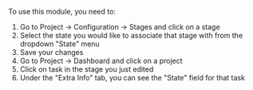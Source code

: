 To use this module, you need to:

1.  Go to Project -\> Configuration -\> Stages and click on a stage
2.  Select the state you would like to associate that stage with from
    the dropdown "State" menu
3.  Save your changes
4.  Go to Project -\> Dashboard and click on a project
5.  Click on task in the stage you just edited
6.  Under the "Extra Info" tab, you can see the "State" field for that
    task
